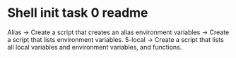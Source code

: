 # Shell init task 0 readme
Alias -> Create a script that creates an alias
environment variables -> Create a script that lists environment variables.
5-local -> Create a script that lists all local variables and environment variables, and functions.
